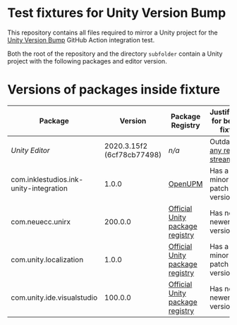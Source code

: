 # Test fixtures for Unity Version Bump

This repository contains all files required to mirror a Unity project for the [Unity Version Bump](https://github.com/ViMaSter/unity-version-bump/) GitHub Action integration test.

Both the root of the repository and the directory `subfolder` contain a Unity project with the following packages and editor version.

# Versions of packages inside fixture

| Package                                | Version                    | Package Registry                                                                     | Justification for being in fixture                                                                                                                                        |
| -------------------------------------- | -------------------------- | ------------------------------------------------------------------------------------ | ------------------------------------------------------------------------------------------------------------------------------------------------------------------------- |
| _Unity Editor_                         | 2020.3.15f2 (6cf78cb77498) | _n/a_                                                                                | Outdated for [any release stream](https://github.com/ViMaSter/unity-version-bump#:~:text=Get%20notified%20for%20only%20long%2Dterm%20support%20(LTS)%20stream%20releases) |
| com.inklestudios.ink-unity-integration | 1.0.0                      | [OpenUPM](https://openupm.com/)                                                      | Has a newer minor and patch version                                                                                                                                       |
| com.neuecc.unirx                       | 200.0.0                    | [Official Unity package registry](https://docs.unity3d.com/Manual/PackagesList.html) | Has no newer version                                                                                                                                                      |
| com.unity.localization                 | 1.0.0                      | [Official Unity package registry](https://docs.unity3d.com/Manual/PackagesList.html) | Has a newer minor and patch version                                                                                                                                       |
| com.unity.ide.visualstudio             | 100.0.0                    | [Official Unity package registry](https://docs.unity3d.com/Manual/PackagesList.html) | Has no newer version                                                                                                                                                      |
